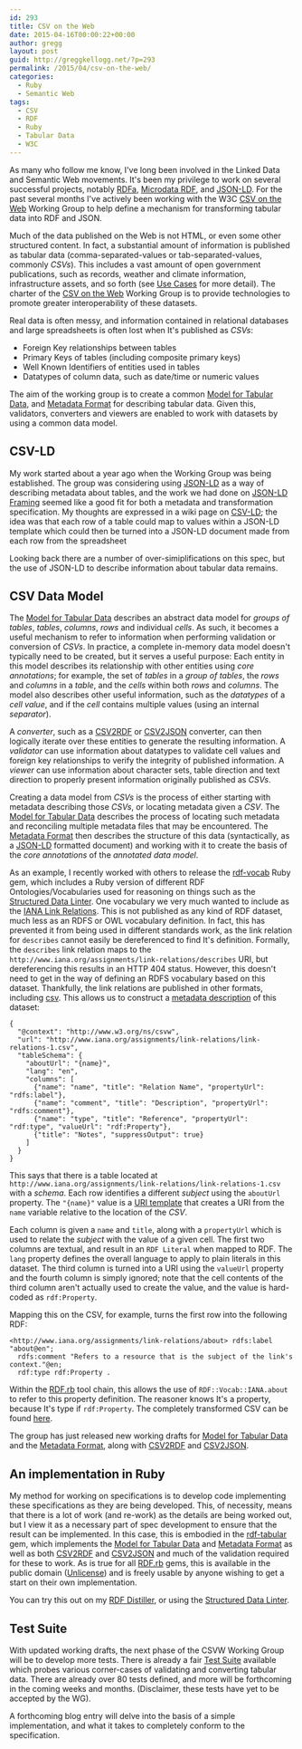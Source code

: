 ```yaml
---
id: 293
title: CSV on the Web
date: 2015-04-16T00:00:22+00:00
author: gregg
layout: post
guid: http://greggkellogg.net/?p=293
permalink: /2015/04/csv-on-the-web/
categories:
  - Ruby
  - Semantic Web
tags:
  - CSV
  - RDF
  - Ruby
  - Tabular Data
  - W3C
---
```

As many who follow me know, I've long been involved in the Linked Data and Semantic Web movements. It's been my privilege to work on several successful projects, notably [RDFa](http://www.w3.org/TR/rdfa-core "HTML+RDFa 1.1"), [Microdata RDF](http://www.w3.org/TR/microdata-rdf "Microdata to RDF"), and [JSON-LD](http://www.w3.org/TR/json-ld "JSON-LD 1.0"). For the past several months I've actively been working with the W3C [CSV on the Web](http://www.w3.org/2013/csvw/wiki/Main_Page) Working Group to help define a mechanism for transforming tabular data into RDF and JSON.

Much of the data published on the Web is not HTML, or even some other structured content. In fact, a substantial amount of information is published as tabular data (comma-separated-values or tab-separated-values, commonly _CSVs_). This includes a vast amount of open government publications, such as records, weather and climate information, infrastructure assets, and so forth (see [Use Cases](http://www.w3.org/TR/csvw-ucr/) for more detail). The charter of the [CSV on the Web](http://www.w3.org/2013/csvw/wiki/Main_Page) Working Group is to provide technologies to promote greater interoperability of these datasets.

Real data is often messy, and information contained in relational databases and large spreadsheets is often lost when It's published as _CSVs_:

  * Foreign Key relationships between tables
  * Primary Keys of tables (including composite primary keys)
  * Well Known Identifiers of entities used in tables
  * Datatypes of column data, such as date/time or numeric values

The aim of the working group is to create a common [Model for Tabular Data](http://www.w3.org/TR/tabular-data-model/ "Model for Tabular Data and Metadata on the Web"), and [Metadata Format](http://www.w3.org/TR/tabular-metadata/ "Metadata Vocabulary for Tabular Data") for describing tabular data. Given this, validators, converters and viewers are enabled to work with datasets by using a common data model.

## CSV-LD

My work started about a year ago when the Working Group was being established. The group was considering using [JSON-LD](http://www.w3.org/TR/json-ld "JSON-LD 1.0") as a way of describing metadata about tables, and the work we had done on [JSON-LD Framing](http://json-ld.org/spec/latest/json-ld-framing/) seemed like a good fit for both a metadata and transformation specification. My thoughts are expressed in a wiki page on [CSV-LD](https://www.w3.org/2013/csvw/wiki/CSV-LD); the idea was that each row of a table could map to values within a JSON-LD template which could then be turned into a JSON-LD document made from each row from the spreadsheet

Looking back there are a number of over-simiplifications on this spec, but the use of JSON-LD to describe information about tabular data remains.

## CSV Data Model

The [Model for Tabular Data](http://www.w3.org/TR/tabular-data-model/ "Model for Tabular Data and Metadata on the Web") describes an abstract data model for _groups of tables_, _tables_, _columns_, _rows_ and individual _cells_. As such, it becomes a useful mechanism to refer to information when performing validation or conversion of _CSVs_. In practice, a complete in-memory data model doesn't typically need to be created, but it serves a useful purpose: Each entity in this model describes its relationship with other entities using _core annotations_; for example, the set of _tables_ in a _group of tables_, the _rows_ and _columns_ in a _table_, and the _cells_ within both _rows_ and _columns_. The model also describes other useful information, such as the _datatypes_ of a _cell value_, and if the _cell_ contains multiple values (using an internal _separator_).

A _converter_, such as a [CSV2RDF](http://w3c.github.io/csvw/csv2rdf/ "Generating RDF from Tabular Data on the Web") or [CSV2JSON](http://w3c.github.io/csvw/csv2json/ "Generating JSON from Tabular Data on the Web") converter, can then logically iterate over these entities to generate the resulting information. A _validator_ can use information about datatypes to validate cell values and foreign key relationships to verify the integrity of published information. A _viewer_ can use information about character sets, table direction and text direction to properly present information originally published as _CSVs_.

Creating a data model from _CSVs_ is the process of either starting with metadata describing those _CSVs_, or locating metadata given a _CSV_. The [Model for Tabular Data](http://www.w3.org/TR/tabular-data-model/ "Model for Tabular Data and Metadata on the Web") describes the process of locating such metadata and reconciling multiple metadata files that may be encountered. The [Metadata Format](http://www.w3.org/TR/tabular-metadata/ "Metadata Vocabulary for Tabular Data") then describes the structure of this data (syntactically, as a [JSON-LD](http://www.w3.org/TR/json-ld "JSON-LD 1.0") formatted document) and working with it to create the basis of the _core annotations_ of the _annotated data model_.

As an example, I recently worked with others to release the [rdf-vocab](http://rubygems.org/gems/rdf-vocab) Ruby gem, which includes a Ruby version of different RDF Ontologies/Vocabularies used for reasoning on things such as the [Structured Data Linter](http://linter.structured-data.org/). One vocabulary we very much wanted to include as the [IANA Link Relations](http://www.iana.org/assignments/link-relations/link-relations.xhtml). This is not published as any kind of RDF dataset, much less as an RDFS or OWL vocabulary definition. In fact, this has prevented it from being used in different standards work, as the link relation for `describes` cannot easily be dereferenced to find It's definition. Formally, the `describes` link relation maps to the `http://www.iana.org/assignments/link-relations/describes` URI, but dereferencing this results in an HTTP 404 status. However, this doesn't need to get in the way of defining an RDFS vocabulary based on this dataset. Thankfully, the link relations are published in other formats, including [csv](http://www.iana.org/assignments/link-relations/link-relations-1.csv). This allows us to construct a [metadata description](https://github.com/ruby-rdf/rdf-vocab/blob/develop/etc/iana-metadata.json) of this dataset:

    {
      "@context": "http://www.w3.org/ns/csvw",
      "url": "http://www.iana.org/assignments/link-relations/link-relations-1.csv",
      "tableSchema": {
        "aboutUrl": "{name}",
        "lang": "en",
        "columns": [
          {"name": "name", "title": "Relation Name", "propertyUrl": "rdfs:label"},
          {"name": "comment", "title": "Description", "propertyUrl": "rdfs:comment"},
          {"name": "type", "title": "Reference", "propertyUrl": "rdf:type", "valueUrl": "rdf:Property"},
          {"title": "Notes", "suppressOutput": true}
        ]
      }
    }
    

This says that there is a table located at `http://www.iana.org/assignments/link-relations/link-relations-1.csv` with a _schema_. Each row identifies a different _subject_ using the `aboutUrl` property. The `"{name}"` value is a [URI template](https://tools.ietf.org/html/rfc6570) that creates a URI from the `name` variable relative to the location of the _CSV_.

Each column is given a `name` and `title`, along with a `propertyUrl` which is used to relate the _subject_ with the value of a given cell. The first two columns are textual, and result in an `RDF Literal` when mapped to RDF. The `lang` property defines the overall language to apply to plain literals in this dataset. The third column is turned into a URI using the `valueUrl` property and the fourth column is simply ignored; note that the cell contents of the third column aren't actually used to create the value, and the value is hard-coded as `rdf:Property`.

Mapping this on the CSV, for example, turns the first row into the following RDF:

    <http://www.iana.org/assignments/link-relations/about> rdfs:label "about@en";
      rdfs:comment "Refers to a resource that is the subject of the link's context."@en;
      rdf:type rdf:Property .
    

Within the [RDF.rb](http://rdf.rubyforge.org/) tool chain, this allows the use of `RDF::Vocab::IANA.about` to refer to this property definition. The reasoner knows It's a property, because It's type if `rdf:Property`. The completely transformed CSV can be found [here](https://raw.githubusercontent.com/ruby-rdf/rdf-vocab/develop/etc/iana.ttl).

The group has just released new working drafts for [Model for Tabular Data](http://www.w3.org/TR/tabular-data-model/ "Model for Tabular Data and Metadata on the Web") and the [Metadata Format](http://www.w3.org/TR/tabular-metadata/ "Metadata Vocabulary for Tabular Data"), along with [CSV2RDF](http://w3c.github.io/csvw/csv2rdf/ "Generating RDF from Tabular Data on the Web") and [CSV2JSON](http://w3c.github.io/csvw/csv2json/ "Generating JSON from Tabular Data on the Web").

## An implementation in Ruby

My method for working on specifications is to develop code implementing these specifications as they are being developed. This, of necessity, means that there is a lot of work (and re-work) as the details are being worked out, but I view it as a necessary part of spec development to ensure that the result can be implemented. In this case, this is embodied in the [rdf-tabular](http://rubygems.org/gems/rdf-tabular) gem, which implements the [Model for Tabular Data](http://www.w3.org/TR/tabular-data-model/ "Model for Tabular Data and Metadata on the Web") and [Metadata Format](http://www.w3.org/TR/tabular-metadata/ "Metadata Vocabulary for Tabular Data") as well as both [CSV2RDF](http://w3c.github.io/csvw/csv2rdf/ "Generating RDF from Tabular Data on the Web") and [CSV2JSON](http://w3c.github.io/csvw/csv2json/ "Generating JSON from Tabular Data on the Web") and much of the validation required for these to work. As is true for all [RDF.rb](http://rdf.rubyforge.org/) gems, this is available in the public domain ([Unlicense](http://unlicense.org)) and is freely usable by anyone wishing to get a start on their own implementation.

You can try this out on my [RDF Distiller](http://rdf.greggkellogg.net/distiller), or using the [Structured Data Linter](http://linter.structured-data.org/).

## Test Suite

With updated working drafts, the next phase of the CSVW Working Group will be to develop more tests. There is already a fair [Test Suite](http://w3c.github.io/csvw/tests/) available which probes various corner-cases of validating and converting tabular data. There are already over 80 tests defined, and more will be forthcoming in the coming weeks and months. (Disclaimer, these tests have yet to be accepted by the WG).

A forthcoming blog entry will delve into the basis of a simple implementation, and what it takes to completely conform to the specification.